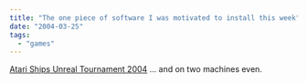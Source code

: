 ```yaml
---
title: "The one piece of software I was motivated to install this week"
date: "2004-03-25"
tags: 
  - "games"
---
```


[Atari Ships Unreal Tournament 2004](http://biz.yahoo.com/bw/040316/165575_1.html "Atari Ships Unreal Tournament 2004") ... and on two machines even.
